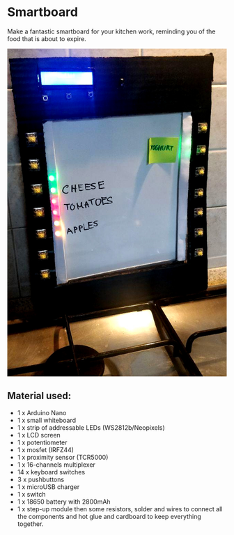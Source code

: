 # Smartboard
Make a fantastic smartboard for your kitchen work, reminding you of the food that is about to expire.

<p align="center"><img src="https://github.com/mariacamporese/Smartboard/blob/master/Smartboard.jpg"/></p> 

## Material used:
- 1 x Arduino Nano 
- 1 x small whiteboard
- 1 x strip of addressable LEDs (WS2812b/Neopixels)
- 1 x LCD screen
- 1 x potentiometer
- 1 x mosfet (IRFZ44)
- 1 x proximity sensor (TCR5000)
- 1 x 16-channels multiplexer
- 14 x keyboard switches
- 3 x pushbuttons
- 1 x microUSB charger
- 1 x switch
- 1 x 18650 battery with 2800mAh
- 1 x step-up module
then some resistors, solder and wires to connect all the components
and hot glue and cardboard to keep everything together.
